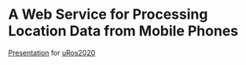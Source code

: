 # A Web Service for Processing Location Data from Mobile Phones

[Presentation](https://s-fleck.github.io/simple-webservices-with-plumber-uros2020/) for [uRos2020](https://r-project.ro/conference2020.html)
